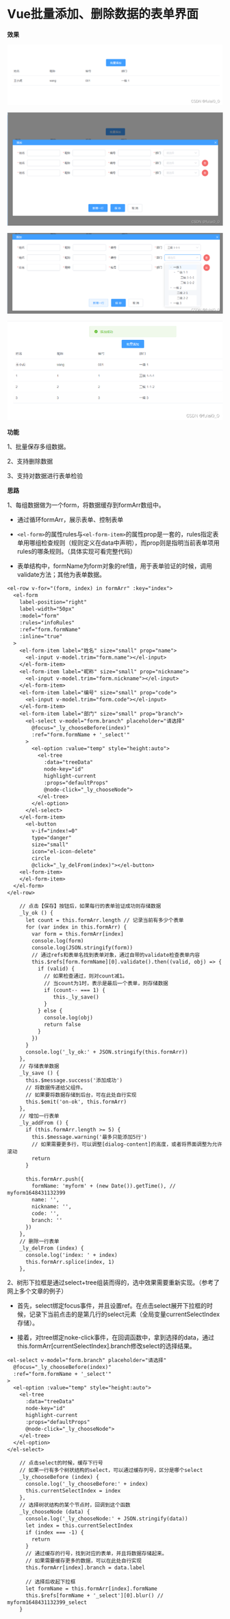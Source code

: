 # Vue批量添加、删除数据的表单界面

**效果**

![Image text](../public/vueNotes/19/01.png)

![Image text](../public/vueNotes/19/02.png)

![Image text](../public/vueNotes/19/03.png)

![Image text](../public/vueNotes/19/04.png)

**功能**

1、批量保存多组数据。

2、支持删除数据

3、支持对数据进行表单检验

**思路**

1、每组数据做为一个form，将数据缓存到formArr数组中。

* 通过循环formArr，展示表单、控制表单

* `<el-form>`的属性rules与`<el-form-item>`的属性prop是一套的，rules指定表单用哪组检查规则（规则定义在data中声明），而prop则是指明当前表单项用rules的哪条规则。（具体实现可看完整代码）

* 表单结构中，formName为form对象的ref值，用于表单验证的时候，调用validate方法；其他为表单数据。

```vue
<el-row v-for="(form, index) in formArr" :key="index">
  <el-form
    label-position="right"
    label-width="50px"
    :model="form"
    :rules="infoRules"
    :ref="form.formName"
    :inline="true"
  >
    <el-form-item label="姓名" size="small" prop="name">
      <el-input v-model.trim="form.name"></el-input>
    </el-form-item>
    <el-form-item label="昵称" size="small" prop="nickname">
      <el-input v-model.trim="form.nickname"></el-input>
    </el-form-item>
    <el-form-item label="编号" size="small" prop="code">
      <el-input v-model.trim="form.code"></el-input>
    </el-form-item>
    <el-form-item label="部门" size="small" prop="branch">
      <el-select v-model="form.branch" placeholder="请选择"
        @focus="_ly_chooseBefore(index)"
        :ref="form.formName + '_select'"
      >
        <el-option :value="temp" style="height:auto">
          <el-tree
            :data="treeData"
            node-key="id"
            highlight-current
            :props="defaultProps"
            @node-click="_ly_chooseNode">
          </el-tree>
        </el-option>
      </el-select>
    </el-form-item>
      <el-button
        v-if="index!=0"
        type="danger"
        size="small"
        icon="el-icon-delete"
        circle
        @click="_ly_delFrom(index)"></el-button>
    <el-form-item>
    </el-form-item>
  </el-form>
</el-row>
```

```vue
    // 点击【保存】按钮后，如果每行的表单验证成功则存储数据
    _ly_ok () {
      let count = this.formArr.length // 记录当前有多少个表单
      for (var index in this.formArr) {
        var form = this.formArr[index]
        console.log(form)
        console.log(JSON.stringify(form))
        // 通过refs和表单名找到表单对象，通过自带的validate检查表单内容
        this.$refs[form.formName][0].validate().then((valid, obj) => {
          if (valid) {
            // 如果检查通过，则对count减1。
            // 当count为1时，表示是最后一个表单，则存储数据
            if (count-- === 1) {
               this._ly_save()
            }
          } else {
            console.log(obj)
            return false
          }
        })
      }
      console.log('_ly_ok:' + JSON.stringify(this.formArr))
    },
    // 存储表单数据
    _ly_save () {
      this.$message.success('添加成功')
      // 将数据传递给父组件。
      // 如果要将数据存储到后台，可在此处自行实现
      this.$emit('on-ok', this.formArr)
    },
    // 增加一行表单
    _ly_addFrom () {
      if (this.formArr.length >= 5) {
        this.$message.warning('最多只能添加5行')
        // 如果需要更多行，可以调整[dialog-content]的高度，或者将界面调整为允许滚动
        return
      }
 
      this.formArr.push({
        formName: 'myform' + (new Date()).getTime(), // myform1648431132399
        name: '',
        nickname: '',
        code: '',
        branch: ''
      })
    },
    // 删除一行表单
    _ly_delFrom (index) {
      console.log('index: ' + index)
      this.formArr.splice(index, 1)
    },
```

2、树形下拉框是通过select+tree组装而得的，选中效果需要重新实现。（参考了网上多个文章的例子）

* 首先，select绑定focus事件，并且设置ref。在点击select展开下拉框的时候，记录下当前点击的是第几行的select元素（全局变量currentSelectIndex存储）。

* 接着，对tree绑定noke-click事件，在回调函数中，拿到选择的data，通过this.formArr[currentSelectIndex].branch修改select的选择结果。

```vue
<el-select v-model="form.branch" placeholder="请选择"
  @focus="_ly_chooseBefore(index)"
  :ref="form.formName + '_select'"
>
  <el-option :value="temp" style="height:auto">
    <el-tree
      :data="treeData"
      node-key="id"
      highlight-current
      :props="defaultProps"
      @node-click="_ly_chooseNode">
    </el-tree>
  </el-option>
</el-select>
```

```vue
    // 点击select的时候，缓存下行号
    // 如果一行有多个树状结构的select，可以通过缓存列号，区分是哪个select
    _ly_chooseBefore (index) {
      console.log('_ly_chooseBefore:' + index)
      this.currentSelectIndex = index
    },
    // 选择树状结构的某个节点时，回调到这个函数
    _ly_chooseNode (data) {
      console.log('_ly_chooseNode:' + JSON.stringify(data))
      let index = this.currentSelectIndex
      if (index === -1) {
        return
      }
      // 通过缓存的行号，找到对应的表单，并且将数据存储起来。
      // 如果需要缓存更多的数据，可以在此处自行实现
      this.formArr[index].branch = data.label
 
      // 选择后收起下拉框
      let formName = this.formArr[index].formName
      this.$refs[formName + '_select'][0].blur() // myform1648431132399_select
    }
```
